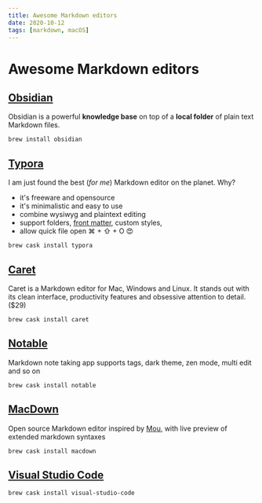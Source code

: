 ```yaml
---
title: Awesome Markdown editors
date: 2020-10-12
tags: [markdown, macOS]
---
```


# Awesome Markdown editors

## [Obsidian](https://obsidian.md/)
Obsidian is a powerful **knowledge base** on top of a **local folder** of plain text Markdown files.

```shell
brew install obsidian
```

## [Typora](https://typora.io/)

I am just found the best (*for me*) Markdown editor on the planet. Why?

- it's freeware and opensource
- it's minimalistic and easy to use
- combine wysiwyg and plaintext editing 
- support folders, [front matter](https://jekyllrb.com/docs/front-matter/), custom styles, 
- allow quick file open ⌘ + ⇧ + O 😍

```shell
brew cask install typora
```

## [Caret](https://caret.io/)

Caret is a Markdown editor for Mac, Windows and Linux. It stands out with its clean interface,
productivity features and obsessive attention to detail. ($29)

```shell
brew cask install caret
```

## [Notable](https://notable.app/)

Markdown note taking app supports tags, dark theme, zen mode, multi edit and so on

```shell
brew cask install notable
```

## [MacDown](https://macdown.uranusjr.com/)

Open source Markdown editor inspired by [Mou](http://25.io/mou/), with live preview of extended markdown syntaxes

```shell
brew cask install macdown
```

## [Visual Studio Code](https://code.visualstudio.com/docs/languages/markdown)

```shell
brew cask install visual-studio-code
```